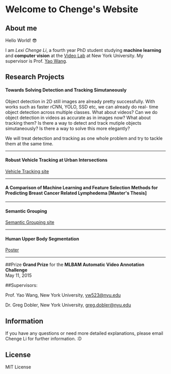 # Welcome to Chenge's Website

## About me
Hello World!  😎

I am _Lexi Chenge Li_, a fourth year PhD student studying **machine learning** and **computer vision** at the [Video Lab](http://vision.poly.edu/index.html/) at New York University. My supervisor is Prof. [Yao Wang](http://eeweb.poly.edu/~yao/).


## Research Projects

#### Towards Solving Detection and Tracking Simutaneously

Object detection in 2D still images are already pretty successfully. With works such as faster rCNN, YOLO, SSD etc, we can already do real-	time object detection across multiple classes. What about videos? Can we do object detection in videos as accurate as in images now? What about tracking them? Is there a way to detect and track mutiple objects simutaneously? Is there a way to solve this more elegantly?


We will treat detection and tracking as one whole problem and try to tackle them at the same time.

----------------
#### Robust Vehicle Tracking at Urban Intersections
[Vehicle Tracking site](http://chengeli.github.io/VehicleTracking/)

----------------

#### A Comparison of Machine Learning and Feature Selection Methods for Predicting Breast Cancer Related Lymphedema [Master's Thesis]  

----------------

#### Semantic Grouping
[ Semantic Grouping site](http://chengeli.github.io/semantic_grouping/)

----------------

#### Human Upper Body Segmentation
[Poster](https://github.com/ChengeLi/semantic_grouping/blob/master/Human%20Upper%20Body%20Segmenta2on.pdf)

----------------

##Prize
**Grand Prize** for the **MLBAM Automatic Video Annotation Challenge**  
May 11, 2015

##Supervisors:

Prof. Yao Wang, New York University,	 yw523@nyu.edu

Dr. Greg Dobler, New York University,  greg.dobler@nyu.edu 

## Information
If you have any questions or need more detailed explanations, 
please email Chenge Li for further information. :D


## License
MIT License






